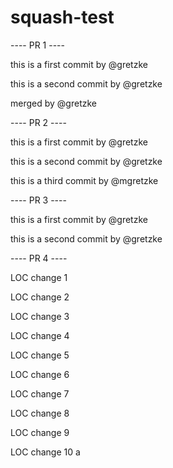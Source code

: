 # squash-test

---- PR 1 ----

this is a first commit by @gretzke

this is a second commit by @gretzke

merged by @gretzke

---- PR 2 ----

this is a first commit by @gretzke

this is a second commit by @gretzke

this is a third commit by @mgretzke

---- PR 3 ----

this is a first commit by @gretzke

this is a second commit by @gretzke

---- PR 4 ----

LOC change 1

LOC change 2

LOC change 3

LOC change 4

LOC change 5

LOC change 6

LOC change 7

LOC change 8

LOC change 9

LOC change 10
a
